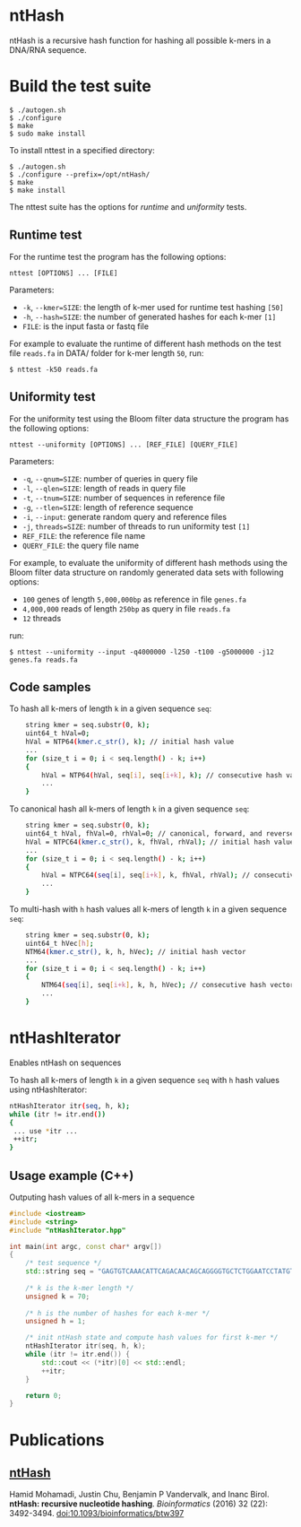 ntHash 
=
ntHash is a recursive hash function for hashing all possible k-mers in a DNA/RNA sequence. 


# Build the test suite

```
$ ./autogen.sh
$ ./configure
$ make
$ sudo make install
```

To install nttest in a specified directory:

```
$ ./autogen.sh
$ ./configure --prefix=/opt/ntHash/
$ make
$ make install
```

The nttest suite has the options for *runtime* and *uniformity* tests. 

## Runtime test
For the runtime test the program has the following options:
```
nttest [OPTIONS] ... [FILE]
```
Parameters:
  * `-k`,  `--kmer=SIZE`: the length of k-mer used for runtime test hashing `[50]`
  * `-h`,  `--hash=SIZE`: the number of generated hashes for each k-mer `[1]`
  * `FILE`: is the input fasta or fastq file

For example to evaluate the runtime of different hash methods on the test file `reads.fa` in DATA/ folder for k-mer length `50`, run:
```
$ nttest -k50 reads.fa 
```

## Uniformity test
For the uniformity test using the Bloom filter data structure the program has the following options:
```
nttest --uniformity [OPTIONS] ... [REF_FILE] [QUERY_FILE]
```

Parameters:
  * `-q`, `--qnum=SIZE`: number of queries in query file
  * `-l`, `--qlen=SIZE`: length of reads in query file
  * `-t`, `--tnum=SIZE`: number of sequences in reference file
  * `-g`, `--tlen=SIZE`: length of reference sequence
  * `-i`, `--input`: generate random query and reference files
  * `-j`, `threads=SIZE`: number of threads to run uniformity test `[1]`
  * `REF_FILE`: the reference file name
  * `QUERY_FILE`: the query file name

For example, to evaluate the uniformity of different hash methods using the Bloom filter data structure on randomly generated data sets with following options:
  * `100` genes of length `5,000,000bp` as reference in file `genes.fa`
  * `4,000,000` reads of length `250bp` as query in file `reads.fa`
  * `12` threads

run:
```
$ nttest --uniformity --input -q4000000 -l250 -t100 -g5000000 -j12 genes.fa reads.fa 
```

## Code samples
To hash all k-mers of length `k` in a given sequence `seq`:
```bash
    string kmer = seq.substr(0, k);
    uint64_t hVal=0;
    hVal = NTP64(kmer.c_str(), k); // initial hash value
    ...
    for (size_t i = 0; i < seq.length() - k; i++) 
    {
        hVal = NTP64(hVal, seq[i], seq[i+k], k); // consecutive hash values
        ...
    }
```
To canonical hash all k-mers of length `k` in a given sequence `seq`:
```bash
    string kmer = seq.substr(0, k);
    uint64_t hVal, fhVal=0, rhVal=0; // canonical, forward, and reverse-strand hash values
    hVal = NTPC64(kmer.c_str(), k, fhVal, rhVal); // initial hash value
    ...
    for (size_t i = 0; i < seq.length() - k; i++) 
    {
        hVal = NTPC64(seq[i], seq[i+k], k, fhVal, rhVal); // consecutive hash values
        ...
    }
```
To multi-hash with `h` hash values all k-mers of length `k` in a given sequence `seq`: 
```bash
    string kmer = seq.substr(0, k);
    uint64_t hVec[h];
    NTM64(kmer.c_str(), k, h, hVec); // initial hash vector
    ...
    for (size_t i = 0; i < seq.length() - k; i++) 
    {
        NTM64(seq[i], seq[i+k], k, h, hVec); // consecutive hash vectors
        ...
    }
```

# ntHashIterator
Enables ntHash on sequences

To hash all k-mers of length `k` in a given sequence `seq` with `h` hash values using ntHashIterator: 
```bash
ntHashIterator itr(seq, h, k);			
while (itr != itr.end()) 
{
 ... use *itr ...
 ++itr;
}
```

## Usage example (C++)
Outputing hash values of all k-mers in a sequence

```C++
#include <iostream>
#include <string>
#include "ntHashIterator.hpp"

int main(int argc, const char* argv[])
{
	/* test sequence */
	std::string seq = "GAGTGTCAAACATTCAGACAACAGCAGGGGTGCTCTGGAATCCTATGTGAGGAACAAACATTCAGGCCACAGTAG";
	
	/* k is the k-mer length */
	unsigned k = 70;
	
	/* h is the number of hashes for each k-mer */
	unsigned h = 1;

	/* init ntHash state and compute hash values for first k-mer */
	ntHashIterator itr(seq, h, k);
	while (itr != itr.end()) {
		std::cout << (*itr)[0] << std::endl;
		++itr;
	}

	return 0;
}
```

Publications
============

## [ntHash](http://bioinformatics.oxfordjournals.org/content/early/2016/08/01/bioinformatics.btw397)

Hamid Mohamadi, Justin Chu, Benjamin P Vandervalk, and Inanc Birol.
**ntHash: recursive nucleotide hashing**.
*Bioinformatics* (2016) 32 (22): 3492-3494.
[doi:10.1093/bioinformatics/btw397 ](http://dx.doi.org/10.1093/bioinformatics/btw397)

